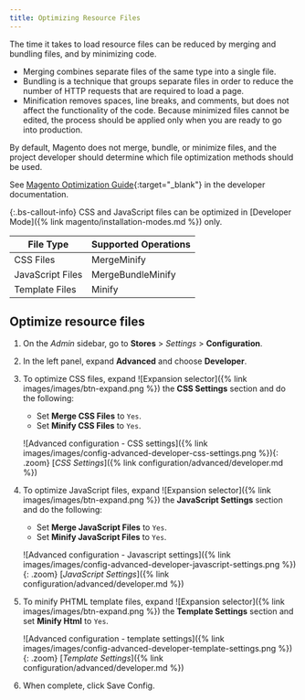 ```yaml
---
title: Optimizing Resource Files
---
```


The time it takes to load resource files can be reduced by merging and bundling files, and by minimizing code.

- Merging combines separate files of the same type into a single file.
- Bundling is a technique that groups separate files in order to reduce the number of HTTP requests that are required to load a page.
- Minification removes spaces, line breaks, and comments, but does not affect the functionality of the code. Because minimized files cannot be edited, the process should be applied only when you are ready to go into production.

By default, Magento does not merge, bundle, or minimize files, and the project developer should determine which file optimization methods should be used.

See [Magento Optimization Guide][1]{:target="_blank"} in the developer documentation.

{:.bs-callout-info}
CSS and JavaScript files can be optimized in [Developer Mode]({% link magento/installation-modes.md %}) only.

File Type       | Supported Operations
--------------- | --------------------
CSS Files       | MergeMinify
JavaScript Files | MergeBundleMinify
Template Files  | Minify

## Optimize resource files

1. On the _Admin_ sidebar, go to **Stores** > _Settings_ > **Configuration**.

1. In the left panel, expand **Advanced** and choose **Developer**.

1. To optimize CSS files, expand ![Expansion selector]({% link images/images/btn-expand.png %}) the **CSS Settings** section and do the following:

   - Set **Merge CSS Files** to `Yes`.
   - Set **Minify CSS Files** to `Yes`.

    ![Advanced configuration - CSS settings]({% link images/images/config-advanced-developer-css-settings.png %}){: .zoom}
    [_CSS Settings_]({% link configuration/advanced/developer.md %})

1. To optimize JavaScript files, expand ![Expansion selector]({% link images/images/btn-expand.png %}) the **JavaScript Settings** section and do the following:

   - Set **Merge JavaScript Files** to `Yes`.
   - Set **Minify JavaScript Files** to `Yes`.

    ![Advanced configuration - Javascript settings]({% link images/images/config-advanced-developer-javascript-settings.png %}){: .zoom}
    [_JavaScript Settings_]({% link configuration/advanced/developer.md %})

1. To minify PHTML template files, expand ![Expansion selector]({% link images/images/btn-expand.png %}) the **Template Settings** section and set **Minify Html** to `Yes`.

    ![Advanced configuration - template settings]({% link images/images/config-advanced-developer-template-settings.png %}){: .zoom}
    [_Template Settings_]({% link configuration/advanced/developer.md %})

1. When complete, click <span class="btn">Save Config</span>.

[1]: https://devdocs.magento.com/guides/v2.3/config-guide/prod/prod_perf-optimize.html
